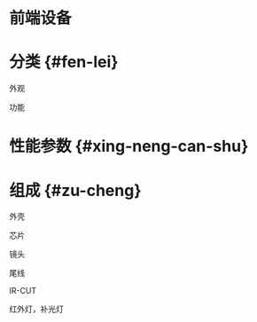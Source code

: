 # 前端设备

# 分类 {#fen-lei}

外观

功能

# 性能参数 {#xing-neng-can-shu}

# 组成 {#zu-cheng}

外壳

芯片

镜头

尾线

IR-CUT

红外灯，补光灯

